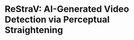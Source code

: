 # ReStraV: AI-Generated Video Detection via Perceptual Straightening
<!-- https://arxiv.org/pdf/2507.00583 -->
